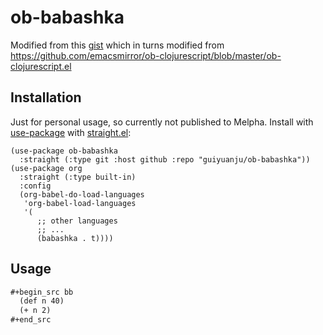 # ob-babashka

Modified from this [gist](https://gist.github.com/lasvice/aad29c970f1c221d5663286a0fbd0ad8) which in turns modified from https://github.com/emacsmirror/ob-clojurescript/blob/master/ob-clojurescript.el

## Installation
Just for personal usage, so currently not published to Melpha.
Install with [use-package](https://github.com/jwiegley/use-package) with [straight.el](https://github.com/radian-software/straight.el):
```emacs-lisp
(use-package ob-babashka
  :straight (:type git :host github :repo "guiyuanju/ob-babashka"))
(use-package org
  :straight (:type built-in)
  :config
  (org-babel-do-load-languages
   'org-babel-load-languages
   '(
      ;; other languages
      ;; ...
      (babashka . t))))
```

## Usage

```org
#+begin_src bb
  (def n 40)
  (+ n 2)
#+end_src
```

